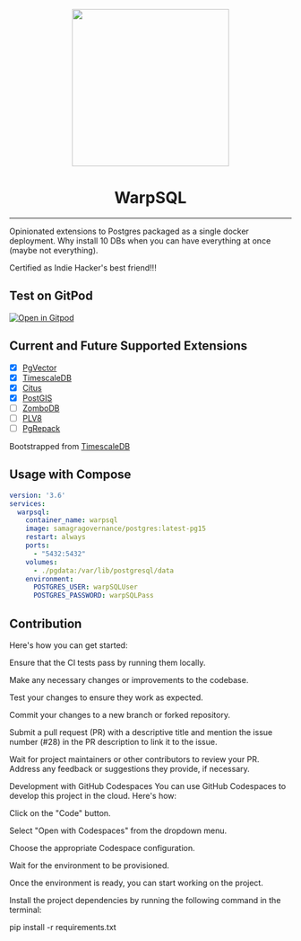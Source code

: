 <p align="center">
  <img align="center" width="280" height="280" src="./icon.jpeg"/>
</p>

<h1 align="center">WarpSQL</h1>
<hr>
Opinionated extensions to Postgres packaged as a single docker deployment. Why install 10 DBs when you can have everything at once (maybe not everything).

Certified as Indie Hacker's best friend!!!

## Test on GitPod
[![Open in Gitpod](https://gitpod.io/button/open-in-gitpod.svg)](https://gitpod.io/#https://github.com/ChakshuGautam/postgres-tsdb-vector-docker)

## Current and Future Supported Extensions

- [x] [PgVector](https://github.com/pgvector/pgvector)
- [x] [TimescaleDB](https://github.com/timescale/timescaledb)
- [x] [Citus](https://www.citusdata.com/)
- [x] [PostGIS](https://postgis.net)
- [ ] [ZomboDB](https://github.com/zombodb/zombodb)
- [ ] [PLV8](https://github.com/plv8/plv8)
- [ ] [PgRepack](https://github.com/reorg/pg_repack)

Bootstrapped from [TimescaleDB](https://github.com/timescale/timescaledb-docker)

## Usage with Compose

```yaml
version: '3.6'
services:
  warpsql:
    container_name: warpsql
    image: samagragovernance/postgres:latest-pg15
    restart: always
    ports:
      - "5432:5432"
    volumes:
      - ./pgdata:/var/lib/postgresql/data
    environment:
      POSTGRES_USER: warpSQLUser
      POSTGRES_PASSWORD: warpSQLPass
```
## Contribution

Here's how you can get started:

Ensure that the CI tests pass by running them locally.

Make any necessary changes or improvements to the codebase.

Test your changes to ensure they work as expected.

Commit your changes to a new branch or forked repository.

Submit a pull request (PR) with a descriptive title and mention the issue number (#28) in the PR description to link it to the issue.

Wait for project maintainers or other contributors to review your PR. Address any feedback or suggestions they provide, if necessary.

Development with GitHub Codespaces
You can use GitHub Codespaces to develop this project in the cloud. Here's how:

Click on the "Code" button.

Select "Open with Codespaces" from the dropdown menu.

Choose the appropriate Codespace configuration.

Wait for the environment to be provisioned.

Once the environment is ready, you can start working on the project.

Install the project dependencies by running the following command in the terminal:

pip install -r requirements.txt
